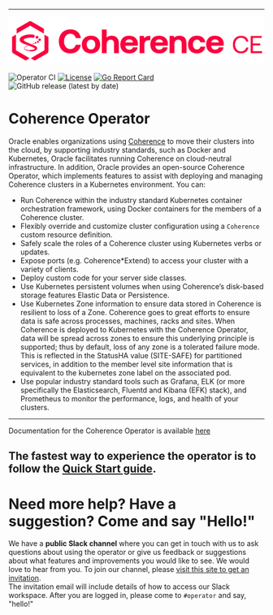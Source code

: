 <!--
Copyright 2019, 2021 Oracle Corporation and/or its affiliates.
All rights reserved.  Licensed under the Universal
Permissive License v 1.0 as shown at
http://oss.oracle.com/licenses/upl.

-->

-----
![logo](docs/images/logo-with-name.png)

![Operator CI](https://github.com/oracle/coherence-operator/workflows/Operator%20CI/badge.svg?branch=master)
[![License](http://img.shields.io/badge/license-UPL%201.0-blue.svg)](https://oss.oracle.com/licenses/upl/)
[![Go Report Card](https://goreportcard.com/badge/github.com/oracle/coherence-operator)](https://goreportcard.com/report/github.com/oracle/coherence-operator)
![GitHub release (latest by date)](https://img.shields.io/github/v/release/oracle/coherence-operator)

# Coherence Operator

Oracle enables organizations using 
[Coherence](https://oracle.github.io/coherence) 
to move their clusters into the cloud, by supporting industry standards, 
such as Docker and Kubernetes, Oracle facilitates running Coherence on cloud-neutral infrastructure. 
In addition, Oracle provides an open-source Coherence Operator, which implements features to assist with 
deploying and managing Coherence clusters in a Kubernetes environment. You can:

* Run Coherence within the industry standard Kubernetes container orchestration framework, using Docker 
containers for the members of a Coherence cluster.
* Flexibly override and customize cluster configuration using a `Coherence` custom resource definition.
* Safely scale the roles of a Coherence cluster using Kubernetes verbs or updates.
* Expose ports (e.g. Coherence*Extend) to access your cluster with a variety of clients.
* Deploy custom code for your server side classes.
* Use Kubernetes persistent volumes when using Coherence’s disk-based storage features Elastic Data or Persistence.
* Use Kubernetes Zone information to ensure data stored in Coherence is resilient to loss of a Zone. Coherence goes 
to great efforts to ensure data is safe across processes, machines, racks and sites. When Coherence is deployed to 
Kubernetes with the Coherence Operator, data will be spread across zones to ensure this underlying principle is 
supported; thus by default, loss of any zone is a tolerated failure mode. This is reflected in the StatusHA 
value (SITE-SAFE) for partitioned services, in addition to the member level site information that is equivalent 
to the kubernetes zone label on the associated pod.
* Use popular industry standard tools such as Grafana, ELK (or more specifically the Elasticsearch, Fluentd and 
Kibana (EFK) stack), and Prometheus to monitor the performance, logs, and health of your clusters.

-------
Documentation for the Coherence Operator is available [here](https://oracle.github.io/coherence-operator/docs/latest)

The fastest way to experience the operator is to follow the 
[Quick Start guide](https://oracle.github.io/coherence-operator/docs/latest/#/about/03_quickstart).
-------

# Need more help? Have a suggestion? Come and say "Hello!"

We have a **public Slack channel** where you can get in touch with us to ask questions about using the operator 
or give us feedback or suggestions about what features and improvements you would like to see. We would love 
to hear from you. To join our channel, 
please [visit this site to get an invitation](https://join.slack.com/t/oraclecoherence/shared_invite/enQtNzcxNTQwMTAzNjE4LTJkZWI5ZDkzNGEzOTllZDgwZDU3NGM2YjY5YWYwMzM3ODdkNTU2NmNmNDFhOWIxMDZlNjg2MzE3NmMxZWMxMWE).  
The invitation email will include details of how to access our Slack
workspace.  After you are logged in, please come to `#operator` and say, "hello!"

